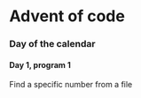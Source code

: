 <h1>Advent of code</h1>
<h3>Day of the calendar</h3>
<h4>Day 1, program 1</h4>
<p>Find a specific number from a file</p>
